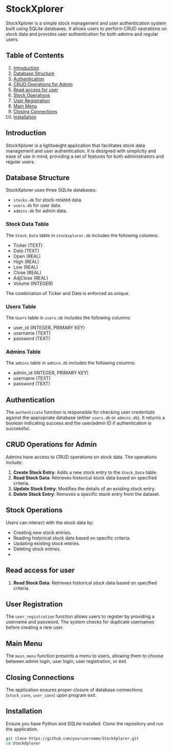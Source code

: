
# StockXplorer

StockXplorer is a simple stock management and user authentication system built using SQLite databases. It allows users to perform CRUD operations on stock data and provides user authentication for both admins and regular users.

## Table of Contents

1. [Introduction](#introduction)
2. [Database Structure](#database-structure)
3. [Authentication](#authentication)
4. [CRUD Operations for Admin](#crud-operations-for-admin)
5. [Read access for user](#Read_access_for_user)
6. [Stock Operations](#stock-operations)
7. [User Registration](#user-registration)
8. [Main Menu](#main-menu)
9. [Closing Connections](#closing-connections)
10. [Installation](#installation)


## Introduction

StockXplorer is a lightweight application that facilitates stock data management and user authentication. It is designed with simplicity and ease of use in mind, providing a set of features for both administrators and regular users.

## Database Structure

StockXplorer uses three SQLite databases:

- `stocks.db` for stock-related data.
- `users.db` for user data.
- `admins.db` for admin data.

### Stock Data Table

The `Stock_Data` table in `stockxplorer.db` includes the following columns:

- Ticker (TEXT)
- Date (TEXT)
- Open (REAL)
- High (REAL)
- Low (REAL)
- Close (REAL)
- AdjClose (REAL)
- Volume (INTEGER)

The combination of Ticker and Date is enforced as unique.

### Users Table

The `Users` table in `users.db` includes the following columns:

- user_id (INTEGER, PRIMARY KEY)
- username (TEXT)
- password (TEXT)

### Admins Table

The `admins` table in `admins.db` includes the following columns:

- admin_id (INTEGER, PRIMARY KEY)
- username (TEXT)
- password (TEXT)

## Authentication

The `authenticate` function is responsible for checking user credentials against the appropriate database (either `users.db` or `admins.db`). It returns a boolean indicating success and the user/admin ID if authentication is successful.

## CRUD Operations for Admin

Admins have access to CRUD operations on stock data. The operations include:

1. **Create Stock Entry**: Adds a new stock entry to the `Stock_Data` table.
2. **Read Stock Data**: Retrieves historical stock data based on specified criteria.
3. **Update Stock Entry**: Modifies the details of an existing stock entry.
4. **Delete Stock Entry**: Removes a specific stock entry from the dataset.

## Stock Operations

Users can interact with the stock data by:

- Creating new stock entries.
- Reading historical stock data based on specific criteria.
- Updating existing stock entries.
- Deleting stock entries.
- 
## Read access for user

1. **Read Stock Data**: Retrieves historical stock data based on specified criteria.

## User Registration

The `user_registration` function allows users to register by providing a username and password. The system checks for duplicate usernames before creating a new user.

## Main Menu

The `main_menu` function presents a menu to users, allowing them to choose between admin login, user login, user registration, or exit.

## Closing Connections

The application ensures proper closure of database connections (`stock_conn`, `user_conn`) upon program exit.

## Installation

Ensure you have Python and SQLite installed. Clone the repository and run the application.

```bash
git clone https://github.com/yourusername/StockXplorer.git
cd StockXplorer

